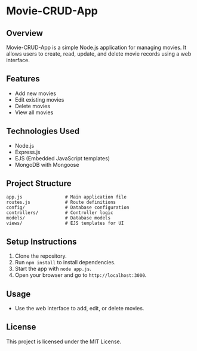 # Movie-CRUD-App

## Overview

Movie-CRUD-App is a simple Node.js application for managing movies. It allows users to create, read, update, and delete movie records using a web interface.

## Features

- Add new movies
- Edit existing movies
- Delete movies
- View all movies

## Technologies Used

- Node.js
- Express.js
- EJS (Embedded JavaScript templates)
- MongoDB with Mongoose

## Project Structure

```
app.js                # Main application file
routes.js             # Route definitions
config/               # Database configuration
controllers/          # Controller logic
models/               # Database models
views/                # EJS templates for UI
```

## Setup Instructions

1. Clone the repository.
2. Run `npm install` to install dependencies.
3. Start the app with `node app.js`.
4. Open your browser and go to `http://localhost:3000`.

## Usage

- Use the web interface to add, edit, or delete movies.

## License

This project is licensed under the MIT License.
